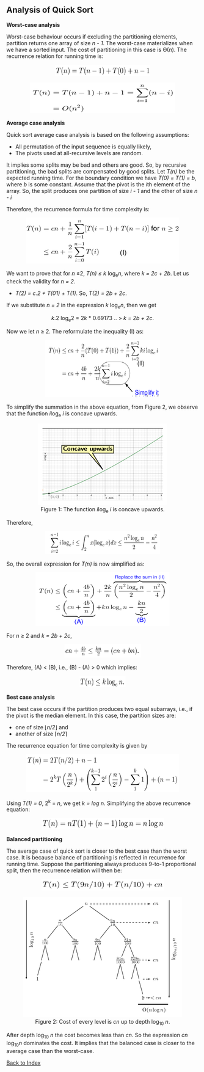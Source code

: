 ## Analysis of Quick Sort

<strong>Worst-case analysis</strong>

Worst-case behaviour occurs if excluding the partitioning elements, partition returns one array
of size <i>n - 1</i>. The worst-case materializes when we have a sorted input. The cost of 
partitioning in this case is &Theta;(<i>n</i>). The recurrence relation for running time is:
<p style="text-align:center">
  <img src="../images/quickSortWorstcase.png" width="250" height="30">
</p>

<p style="text-align:center">
  <img src="../images/quickSortWorstcase2.png" width="380" height="80">
</p>


<strong>Average case analysis</strong>

Quick sort average case analysis is based on the following assumptions:

- All permutation of the input sequence is equally likely, 
- The pivots used at all-recursive levels are random.

It implies some splits may be bad and others are good. So, by recursive partitioning, the bad 
splits are compensated by good splits. Let <i>T(n)</i> be the expected running time. For the 
boundary condition we have <i>T(0) = T(1) = b</i>, where <i>b</i> is some constant. Assume that
the pivot is the <i>i</i>th element of the array. So, the split produces one partition of size
<i>i - 1</i> and the other of size <i>n - i</i>

Therefore, the recurrence formula for time complexity is:
<p style="text-align:center">
  <img src="../images/quickSortRecurrenceEqn1.png" width="400" height="120">
</p>
We want to prove that for <i>n</i> &ge;2, <i>T(n) &le; k</i> log<sub>e</sub><i>n</i>, where 
<i> k = 2c + 2b</i>. Let us check the validity for <i>n = 2</i>. 

- <i>T(2) = c.2 + T(01) + T(1)</i>. So, <i>T(2) = 2b + 2c</i>.

If we substitute <i>n = 2</i> in the expression <i>k</i> log<sub>e</sub><i>n</i>, then we get
<p style="text-align:center">
   <i>k</i>.2 log<sub>e</sub>2 = 2<i>k</i> * 0.69173 .. > <i>k = 2b + 2c</i>.
</p>
Now we let <i>n</i> &ge; 2. The reformulate the inequality (I) as:
<p style="text-align:center">
  <img src="../images/quickSortRecEq1.png" width="300" height="150">
</p>
To simplify the summation in the above equation, from Figure 2, we observe that the function 
<i>i</i>log<sub>e</sub><i> i</i> is concave upwards. 
<p style="text-align:center">
  <img src="../images/xlogxpic.png">
  <br>
  Figure 1: The function <i>i</i>log<sub>e</sub><i> i</i> is concave upwards. 
</p>
Therefore,
<p style="text-align:center">
  <img src="../images/quickSortSumSimplify.png" width="300" height="60">
</p> 
So, the overall expression for <i>T(n)</i> is now simplified as:
<p style="text-align:center">
  <img src="../images/quickSortRecEq2.png" width="350" height="140">
</p> 
For <i>n</i> &ge; 2 and <i>k = 2b + 2c</i>,
<p style="text-align:center">
  <img src="../images/quickSortSimplify2.png" width="200" height="35">
</p>
Therefore, (A) &lt; (B), i.e., (B) - (A) &gt; 0 which implies:
<p style="text-align:center">
  <img src="../images/quickSortSimplify3.png" width="120" height="30">
</p>

<strong>Best case analysis</strong>

The best case occurs if the partition produces two equal subarrays, i.e., if the pivot is
the median element. In this case, the partition sizes are:

- one of size &lfloor;<i>n/2</i>&rfloor; and 
- another of size &lceil;<i>n/2</i>&rceil;

The recurrence equation for time complexity is given by

<p style="text-align:center">
  <img src="../images/quickSortBestcase1.png" width="400" height="100">
</p>
Using <i>T(1) = 0</i>, 2<sup>k</sup> = <i>n</i>, we get <i>k = log n</i>. Simplifying the above
recurrence equation:
<p style="text-align:center">
  <img src="../images/quickSortBestcase2.png" width="320" height="30">
</p>


<strong>Balanced partitioning</strong>

The average case of quick sort is closer to the best case than the worst case. It is because balance
of partitioning is reflected in recurrence for running time. Suppose the partitioning always produces
9-to-1 proportional split, then the recurrence relation will then be:
<p style="text-align:center">
  <img src="../images/quickSortBalancedcase1.png" width="320" height="30">
</p>


<p style="text-align:center">
  <img src="../images/quickSortRecursionTree.png">
  <br>
  Figure 2: Cost of every level is <i>cn</i> up to depth log<sub>10</sub> <i>n</i>. 
</p>

After depth log<sub>10</sub> <i>n</i> the cost becomes less than <i>cn</i>. So the 
expression <i>cn</i> log<sub>10</sub><i>n</i> dominates the cost. It implies that the balanced case is
closer to the average case than the worst-case. 

[Back to Index](../index.md)
